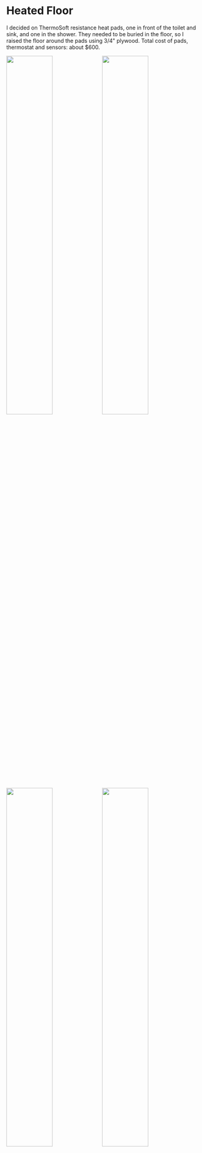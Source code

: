# Heated Floor
I decided on ThermoSoft resistance heat pads, one in front of the toilet and sink, and one in the shower.  They needed to be buried in the floor, so I raised the floor around the pads using 3/4" plywood.  Total cost of pads, thermostat and sensors: about $600.

<img width="49%" src="images/IMG_3877.jpg">
<img width="49%" src="images/IMG_3878.jpg">
<img width="49%" src="images/IMG_3879.jpg">

<img width="49%" src="images/IMG_3880.jpg">
<img width="49%" src="images/IMG_3881.jpg">

<img width="49%" src="images/IMG_3884.jpg">
<img width="49%" src="images/IMG_3888.jpg">

<p>With the plywood in place, I could start covering up the pads.</p>
<img width="49%" src="images/IMG_3890.jpg">
<img width="49%" src="images/IMG_3891.jpg">
<img width="49%" src="images/IMG_3892.jpg">
<img width="49%" src="images/IMG_3951.jpg">
<img width="49%" src="images/IMG_4073.jpg">

<p>For the shower floor, I first needed to float the right slope, while leaving enough margin to cover the heating pad.</p>
<img width="49%" src="images/IMG_4074.jpg">
<img width="49%" src="images/IMG_4168.jpg">
<img width="49%" src="images/IMG_4189.jpg">
<img width="49%" src="images/IMG_4191.jpg">
<img width="49%" src="images/IMG_4193.jpg">

<p>I initially installed the thermostat too close to the shower; it wouldn't have passed inspection.  I had to move it.</p>
<img width="49%" src="images/IMG_3882.jpg">
<img width="49%" src="images/IMG_3887.jpg">

<img width="30%" src="images/IMG_3914.jpg">
<img width="30%" src="images/IMG_3917.jpg">
<img width="30%" src="images/IMG_3926.jpg">

This was better. (It's where the timer box for the jacuzzi was.  Now I know why they put it way over there!)

<img width="49%" src="images/IMG_3974.jpg">
<img width="49%" src="images/IMG_4042.jpg">
<img width="49%" src="images/IMG_4165.jpg">
<img width="49%" src="images/IMG_4166.jpg">


